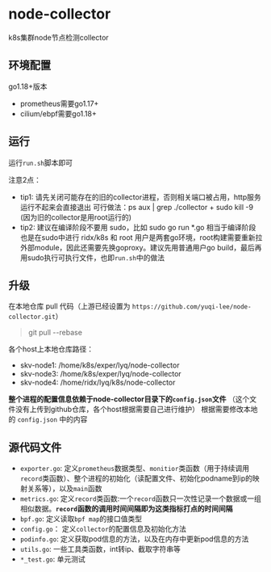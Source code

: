 # node-collector

k8s集群node节点检测collector

## 环境配置

go1.18+版本
* prometheus需要go1.17+
* cilium/ebpf需要go1.18+


## 运行

运行`run.sh`脚本即可

注意2点：

*   tip1: 请先关闭可能存在的旧的collector进程，否则相关端口被占用，http服务运行不起来会直接退出
    可行做法：ps aux | grep ./collector  + sudo kill -9 (因为旧的collector是用root运行的)
*   tip2: 建议在编译阶段不要用 sudo，比如 sudo go run *.go 相当于编译阶段也是在sudo中进行
    ridx/k8s 和 root 用户是两套go环境，root构建需要重新拉外部module，因此还需要先换goproxy。建议先用普通用户go build，最后再用sudo执行可执行文件，也即`run.sh`中的做法

## 升级

在本地仓库 pull 代码（上游已经设置为 `https://github.com/yuqi-lee/node-collector.git`）

> git pull --rebase

各个host上本地仓库路径：

* skv-node1: /home/k8s/exper/lyq/node-collector
* skv-node3: /home/k8s/exper/lyq/node-collector
* skv-node4: /home/ridx/lyq/k8s/node-collector

**整个进程的配置信息依赖于node-collector目录下的`config.json`文件** （这个文件没有上传到github仓库，各个host根据需要自己进行维护）
根据需要修改本地的 `config.json` 中的内容


## 源代码文件

* `exporter.go`: 定义`prometheus`数据类型、`monitior`类函数（用于持续调用`record`类函数）、整个进程的初始化（读配置文件、初始化podname到ip的映射关系等），以及`main`函数
* `metrics.go`: 定义`record`类函数:一个`record`函数只一次性记录一个数据或一组相似数据。**`record`函数的调用时间间隔即为这类指标打点的时间间隔**
* `bpf.go`: 定义读取`bpf map`的接口值类型
* `config.go`： 定义`collector`的配置信息及初始化方法
* `podinfo.go`: 定义获取pod信息的方法，以及在内存中更新pod信息的方法
* `utils.go`: 一些工具类函数，int转ip、截取字符串等
* `*_test.go`: 单元测试